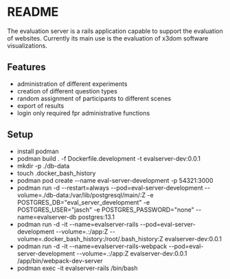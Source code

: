 # README

The evaluation server is a rails application capable to support the evaluation of websites. Currently its main use is the evaluation of x3dom software visualizations.  

## Features

* administration of different experiments
* creation of different question types
* random assignment of participants to different scenes
* export of results
* login only required fpr administrative functions


## Setup ##


* install podman
* podman build . -f Dockerfile.development -t evalserver-dev:0.0.1
* mkdir -p ./db-data
* touch .docker_bash_history
* podman pod create --name eval-server-development -p 54321:3000
* podman run -d --restart=always --pod=eval-server-development --volume=./db-data:/var/lib/postgresql/main/:Z  -e POSTGRES_DB="eval_server_development" -e POSTGRES_USER="jasch" -e POSTGRES_PASSWORD="none" --name=evalserver-db  postgres:13.1
* podman run -d -it --name=evalserver-rails --pod=eval-server-development --volume=.:/app:Z --volume=.docker_bash_history:/root/.bash_history:Z evalserver-dev:0.0.1
* podman run -d -it --name=evalserver-rails-webpack --pod=eval-server-development --volume=.:/app:Z evalserver-dev:0.0.1 /app/bin/webpack-dev-server
* podman exec -it evalserver-rails  /bin/bash





<!--
#### manual setup ####-->
<!--
* install Ruby in version 2.0 or above (along with ruby, bundler, rake)
* install mySQL oder equivalent drop-in-replacement (e.g. MariaDB)
* create mySQL user
* git clone
* create source.sh in main directory with creddentials for mysql-database to for config/database.yml
* bundle install
* bundle exec rake db:create
* bundle exec rake db:migrate
* bundle exec rails server -p [port]
-->
